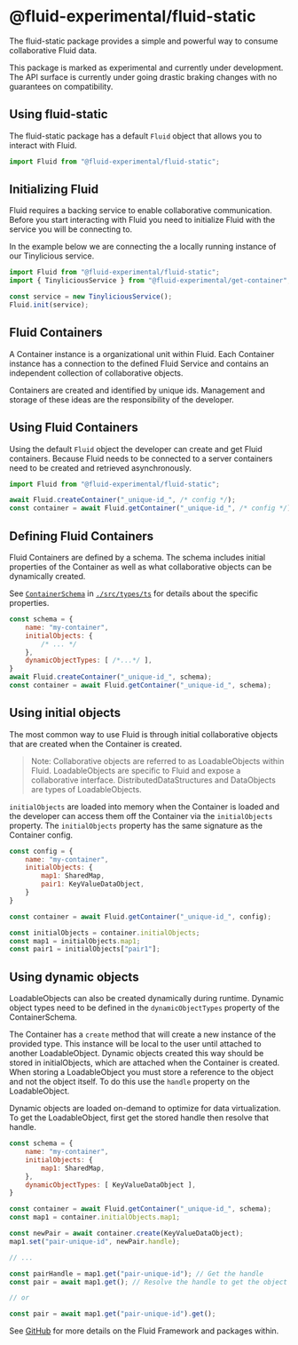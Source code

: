 # @fluid-experimental/fluid-static

The fluid-static package provides a simple and powerful way to consume collaborative Fluid data.

This package is marked as experimental and currently under development. The API surface is currently under going drastic braking changes with no guarantees on compatibility.

## Using fluid-static

The fluid-static package has a default `Fluid` object that allows you to interact with Fluid.

```javascript
import Fluid from "@fluid-experimental/fluid-static";
```

## Initializing Fluid

Fluid requires a backing service to enable collaborative communication. Before you start interacting with Fluid you need to initialize Fluid with the service you will be connecting to.

In the example below we are connecting the a locally running instance of our Tinylicious service.

```javascript
import Fluid from "@fluid-experimental/fluid-static";
import { TinyliciousService } from "@fluid-experimental/get-container";

const service = new TinyliciousService();
Fluid.init(service);
```

## Fluid Containers

A Container instance is a organizational unit within Fluid. Each Container instance has a connection to the defined Fluid Service and contains an independent collection of collaborative objects.

Containers are created and identified by unique ids. Management and storage of these ideas are the responsibility of the developer.

## Using Fluid Containers

Using the default `Fluid` object the developer can create and get Fluid containers. Because Fluid needs to be connected to a server containers need to be created and retrieved asynchronously.

```javascript
import Fluid from "@fluid-experimental/fluid-static";

await Fluid.createContainer("_unique-id_", /* config */);
const container = await Fluid.getContainer("_unique-id_", /* config */);
```

## Defining Fluid Containers

Fluid Containers are defined by a schema. The schema includes initial properties of the Container as well as what collaborative objects can be dynamically created.

See [`ContainerSchema`](./src/types.ts) in [`./src/types/ts`](./src/types.ts) for details about the specific properties.

```javascript
const schema = {
    name: "my-container",
    initialObjects: {
        /* ... */
    },
    dynamicObjectTypes: [ /*...*/ ],
}
await Fluid.createContainer("_unique-id_", schema);
const container = await Fluid.getContainer("_unique-id_", schema);
```

## Using initial objects

The most common way to use Fluid is through initial collaborative objects that are created when the Container is created.

> Note: Collaborative objects are referred to as LoadableObjects within Fluid. LoadableObjects are specific to Fluid and expose a collaborative interface. DistributedDataStructures and DataObjects are types of LoadableObjects.

`initialObjects` are loaded into memory when the Container is loaded and the developer can access them off the Container via the `initialObjects` property. The `initialObjects` property has the same signature as the Container config.

```javascript
const config = {
    name: "my-container",
    initialObjects: {
        map1: SharedMap,
        pair1: KeyValueDataObject,
    }
}

const container = await Fluid.getContainer("_unique-id_", config);

const initialObjects = container.initialObjects;
const map1 = initialObjects.map1;
const pair1 = initialObjects["pair1"];
```

## Using dynamic objects

LoadableObjects can also be created dynamically during runtime. Dynamic object types need to be defined in the  `dynamicObjectTypes` property of the ContainerSchema.

The Container has a `create` method that will create a new instance of the provided type. This instance will be local to the user until attached to another LoadableObject. Dynamic objects created this way should be stored in initialObjects, which are attached when the Container is created. When storing a LoadableObject you must store a reference to the object and not the object itself. To do this use the `handle` property on the LoadableObject.

Dynamic objects are loaded on-demand to optimize for data virtualization. To get the LoadableObject, first get the stored handle then resolve that handle.

```javascript
const schema = {
    name: "my-container",
    initialObjects: {
        map1: SharedMap,
    },
    dynamicObjectTypes: [ KeyValueDataObject ],
}

const container = await Fluid.getContainer("_unique-id_", schema);
const map1 = container.initialObjects.map1;

const newPair = await container.create(KeyValueDataObject);
map1.set("pair-unique-id", newPair.handle);

// ...

const pairHandle = map1.get("pair-unique-id"); // Get the handle
const pair = await map1.get(); // Resolve the handle to get the object

// or

const pair = await map1.get("pair-unique-id").get();
```

See [GitHub](https://github.com/microsoft/FluidFramework) for more details on the Fluid Framework and packages within.
